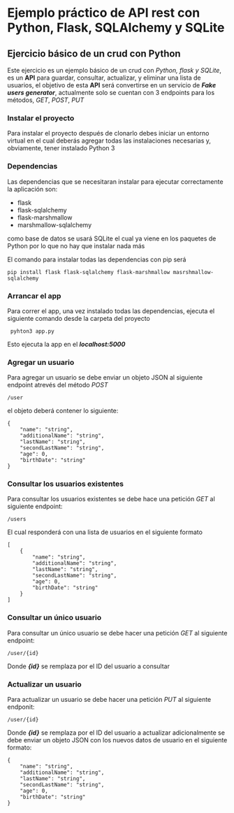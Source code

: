 # Ejemplo práctico de API rest con Python, Flask, SQLAlchemy y SQLite

## Ejercicio básico de un crud con Python

Este ejercicio es un ejemplo básico de un crud con *Python, flask y SQLite*, es un **API** para guardar, consultar, actualizar, y eliminar una lista de usuarios, el objetivo de esta **API** será convertirse en un servicio de ***Fake users generator***, actualmente solo se cuentan con 3 endpoints para los métodos, *GET*, *POST*, *PUT*

### Instalar el proyecto

Para instalar el proyecto después de clonarlo debes iniciar un entorno virtual en el cual deberás agregar todas las instalaciones necesarias y, obviamente, tener instalado Python 3

### Dependencias

Las dependencias que se necesitaran instalar para ejecutar correctamente la aplicación son: 
- flask
- flask-sqlalchemy
- flask-marshmallow
- marshmallow-sqlalchemy

como base de datos se usará SQLite el cual ya viene en los paquetes de Python por lo que no hay que instalar nada más

El comando para instalar todas las dependencias con pip será

~~~
pip install flask flask-sqlalchemy flask-marshmallow masrshmallow-sqlalchemy
~~~

### Arrancar el app

Para correr el app, una vez instalado todas las dependencias, ejecuta el siguiente comando desde la carpeta del proyecto

~~~
 pyhton3 app.py
~~~

Esto ejecuta la app en el ***localhost:5000***

### Agregar un usuario

Para agregar un usuario se debe enviar un objeto JSON al siguiente endpoint atrevés del método *POST*

~~~
/user
~~~

el objeto deberá contener lo siguiente:

~~~
{
    "name": "string",
    "additionalName": "string",
    "lastName": "string",
    "secondLastName": "string",
    "age": 0,
    "birthDate": "string"
}
~~~

### Consultar los usuarios existentes

Para consultar los usuarios existentes se debe hace una petición *GET* al siguiente endpoint:

~~~
/users
~~~

El cual responderá con una lista de usuarios en el siguiente formato

~~~
[
    {
        "name": "string",
        "additionalName": "string",
        "lastName": "string",
        "secondLastName": "string",
        "age": 0,
        "birthDate": "string"
    }
]
~~~

### Consultar un único usuario

Para consultar un único usuario se debe hacer una petición *GET* al siguiente endpoint: 

~~~
/user/{id}
~~~

Donde ***{id}*** se remplaza por el ID del usuario a consultar

### Actualizar un usuario

Para actualizar un usuario se debe hacer una petición *PUT* al siguiente endponit:

~~~
/user/{id}
~~~

Donde ***{id}*** se remplaza por el ID del usuario a actualizar adicionalmente se debe enviar un objeto JSON con los nuevos datos de usuario en el siguiente formato:

~~~
{
    "name": "string",
    "additionalName": "string",
    "lastName": "string",
    "secondLastName": "string",
    "age": 0,
    "birthDate": "string"
}
~~~
